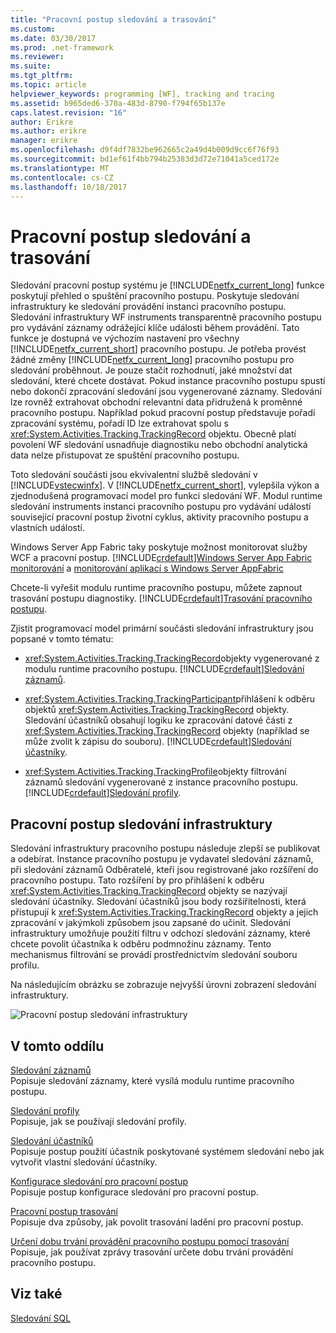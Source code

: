 ```yaml
---
title: "Pracovní postup sledování a trasování"
ms.custom: 
ms.date: 03/30/2017
ms.prod: .net-framework
ms.reviewer: 
ms.suite: 
ms.tgt_pltfrm: 
ms.topic: article
helpviewer_keywords: programming [WF], tracking and tracing
ms.assetid: b965ded6-370a-483d-8790-f794f65b137e
caps.latest.revision: "16"
author: Erikre
ms.author: erikre
manager: erikre
ms.openlocfilehash: d9f4df7832be962665c2a49d4b009d9cc6f76f93
ms.sourcegitcommit: bd1ef61f4bb794b25383d3d72e71041a5ced172e
ms.translationtype: MT
ms.contentlocale: cs-CZ
ms.lasthandoff: 10/18/2017
---
```

# <a name="workflow-tracking-and-tracing"></a>Pracovní postup sledování a trasování
Sledování pracovní postup systému je [!INCLUDE[netfx_current_long](../../../includes/netfx-current-long-md.md)] funkce poskytují přehled o spuštění pracovního postupu. Poskytuje sledování infrastruktury ke sledování provádění instanci pracovního postupu. Sledování infrastruktury WF instruments transparentně pracovního postupu pro vydávání záznamy odrážející klíče události během provádění. Tato funkce je dostupná ve výchozím nastavení pro všechny [!INCLUDE[netfx_current_short](../../../includes/netfx-current-short-md.md)] pracovního postupu. Je potřeba provést žádné změny [!INCLUDE[netfx_current_long](../../../includes/netfx-current-long-md.md)] pracovního postupu pro sledování proběhnout. Je pouze stačit rozhodnutí, jaké množství dat sledování, které chcete dostávat. Pokud instance pracovního postupu spustí nebo dokončí zpracování sledování jsou vygenerované záznamy. Sledování lze rovněž extrahovat obchodní relevantní data přidružená k proměnné pracovního postupu. Například pokud pracovní postup představuje pořadí zpracování systému, pořadí ID lze extrahovat spolu s <xref:System.Activities.Tracking.TrackingRecord> objektu. Obecně platí povolení WF sledování usnadňuje diagnostiku nebo obchodní analytická data nelze přistupovat ze spuštění pracovního postupu.  
  
 Toto sledování součásti jsou ekvivalentní službě sledování v [!INCLUDE[vstecwinfx](../../../includes/vstecwinfx-md.md)]. V [!INCLUDE[netfx_current_short](../../../includes/netfx-current-short-md.md)], vylepšila výkon a zjednodušená programovací model pro funkci sledování WF. Modul runtime sledování instruments instanci pracovního postupu pro vydávání událostí související pracovní postup životní cyklus, aktivity pracovního postupu a vlastních událostí.  
  
 Windows Server App Fabric taky poskytuje možnost monitorovat služby WCF a pracovní postup. [!INCLUDE[crdefault](../../../includes/crdefault-md.md)][Windows Server App Fabric monitorování](http://go.microsoft.com/fwlink/?LinkId=201273) a [monitorování aplikací s Windows Server AppFabric](http://go.microsoft.com/fwlink/?LinkId=201287)  
  
 Chcete-li vyřešit modulu runtime pracovního postupu, můžete zapnout trasování postupu diagnostiky. [!INCLUDE[crdefault](../../../includes/crdefault-md.md)][Trasování pracovního postupu](../../../docs/framework/windows-workflow-foundation/workflow-tracing.md).  
  
 Zjistit programovací model primární součásti sledování infrastruktury jsou popsané v tomto tématu:  
  
-   <xref:System.Activities.Tracking.TrackingRecord>objekty vygenerované z modulu runtime pracovního postupu. [!INCLUDE[crdefault](../../../includes/crdefault-md.md)][Sledování záznamů](../../../docs/framework/windows-workflow-foundation/tracking-records.md).  
  
-   <xref:System.Activities.Tracking.TrackingParticipant>přihlášení k odběru objektů <xref:System.Activities.Tracking.TrackingRecord> objekty. Sledování účastníků obsahují logiku ke zpracování datové části z <xref:System.Activities.Tracking.TrackingRecord> objekty (například se může zvolit k zápisu do souboru). [!INCLUDE[crdefault](../../../includes/crdefault-md.md)][Sledování účastníky](../../../docs/framework/windows-workflow-foundation/tracking-participants.md).  
  
-   <xref:System.Activities.Tracking.TrackingProfile>objekty filtrování záznamů sledování vygenerované z instance pracovního postupu. [!INCLUDE[crdefault](../../../includes/crdefault-md.md)][Sledování profily](../../../docs/framework/windows-workflow-foundation/tracking-profiles.md).  
  
## <a name="workflow-tracking-infrastructure"></a>Pracovní postup sledování infrastruktury  
 Sledování infrastruktury pracovního postupu následuje zlepší se publikovat a odebírat. Instance pracovního postupu je vydavatel sledování záznamů, při sledování záznamů Odběratelé, kteří jsou registrované jako rozšíření do pracovního postupu. Tato rozšíření by pro přihlášení k odběru <xref:System.Activities.Tracking.TrackingRecord> objekty se nazývají sledování účastníky. Sledování účastníků jsou body rozšiřitelnosti, která přistupují k <xref:System.Activities.Tracking.TrackingRecord> objekty a jejich zpracování v jakýmkoli způsobem jsou zapsané do učinit. Sledování infrastruktury umožňuje použití filtru v odchozí sledování záznamy, které chcete povolit účastníka k odběru podmnožinu záznamy. Tento mechanismus filtrování se provádí prostřednictvím sledování souboru profilu.  
  
 Na následujícím obrázku se zobrazuje nejvyšší úrovni zobrazení sledování infrastruktury.  
  
 ![Pracovní postup sledování infrastruktury](../../../docs/framework/windows-workflow-foundation/media/wv.gif "WV")  
  
## <a name="in-this-section"></a>V tomto oddílu  
 [Sledování záznamů](../../../docs/framework/windows-workflow-foundation/tracking-records.md)  
 Popisuje sledování záznamy, které vysílá modulu runtime pracovního postupu.  
  
 [Sledování profily](../../../docs/framework/windows-workflow-foundation/tracking-profiles.md)  
 Popisuje, jak se používají sledování profily.  
  
 [Sledování účastníků](../../../docs/framework/windows-workflow-foundation/tracking-participants.md)  
 Popisuje postup použití účastník poskytované systémem sledování nebo jak vytvořit vlastní sledování účastníky.  
  
 [Konfigurace sledování pro pracovní postup](../../../docs/framework/windows-workflow-foundation/configuring-tracking-for-a-workflow.md)  
 Popisuje postup konfigurace sledování pro pracovní postup.  
  
 [Pracovní postup trasování](../../../docs/framework/windows-workflow-foundation/workflow-tracing.md)  
 Popisuje dva způsoby, jak povolit trasování ladění pro pracovní postup.  
  
 [Určení dobu trvání provádění pracovního postupu pomocí trasování](../../../docs/framework/windows-workflow-foundation/determining-workflow-execution-duration-using-tracing.md)  
 Popisuje, jak používat zprávy trasování určete dobu trvání provádění pracovního postupu.  
  
## <a name="see-also"></a>Viz také  
 [Sledování SQL](../../../docs/framework/windows-workflow-foundation/samples/sql-tracking.md)
